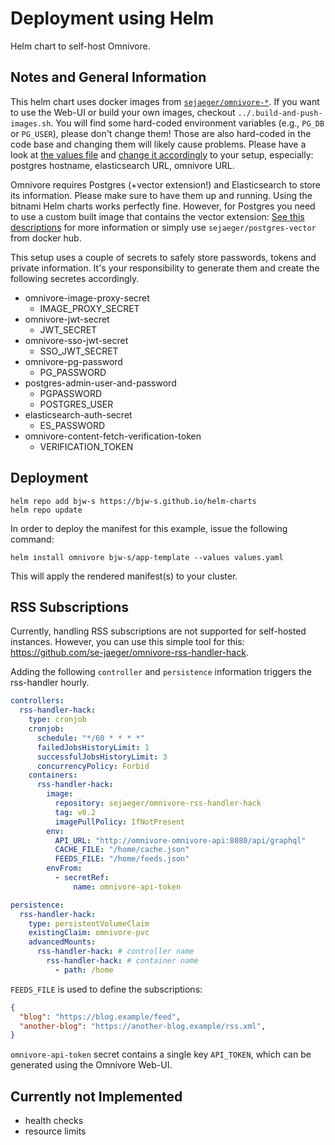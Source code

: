 # Deployment using Helm

Helm chart to self-host Omnivore.

## Notes and General Information

This helm chart uses docker images from [`sejaeger/omnivore-*`](https://hub.docker.com/u/sejaeger). If you want to use the Web-UI or build your own images, checkout `../.build-and-push-images.sh`. You will find some hard-coded environment variables (e.g., `PG_DB` or `PG_USER`), please don't change them! Those are also hard-coded in the code base and changing them will likely cause problems. Please have a look at [the values file](values.yaml) and [change it accordingly](https://github.com/bjw-s/helm-charts/blob/main/charts/library/common/values.yaml) to your setup, especially: postgres hostname, elasticsearch URL, omnivore URL.

Omnivore requires Postgres (+vector extension!) and Elasticsearch to store its information. Please make sure to have them up and running. Using the bitnami Helm charts works perfectly fine. However, for Postgres you need to use a custom built image that contains the vector extension: [See this descriptions](https://github.com/pgvector/pgvector/issues/126#issuecomment-1589203644) for more information or simply use `sejaeger/postgres-vector` from docker hub.

This setup uses a couple of secrets to safely store passwords, tokens and private information. It's your responsibility to generate them and create the following secretes accordingly. 

* omnivore-image-proxy-secret
    * IMAGE_PROXY_SECRET
* omnivore-jwt-secret
    * JWT_SECRET
* omnivore-sso-jwt-secret
    * SSO_JWT_SECRET
* omnivore-pg-password
    * PG_PASSWORD
* postgres-admin-user-and-password
    * PGPASSWORD
    * POSTGRES_USER
* elasticsearch-auth-secret
    * ES_PASSWORD
* omnivore-content-fetch-verification-token
    * VERIFICATION_TOKEN


## Deployment

```console
helm repo add bjw-s https://bjw-s.github.io/helm-charts
helm repo update
```

In order to deploy the manifest for this example, issue the
following command:

```console
helm install omnivore bjw-s/app-template --values values.yaml
```

This will apply the rendered manifest(s) to your cluster.


## RSS Subscriptions

Currently, handling RSS subscriptions are not supported for self-hosted instances. However, you can use this simple tool for this: https://github.com/se-jaeger/omnivore-rss-handler-hack.

Adding the following `controller` and `persistence` information triggers the rss-handler hourly. 
```yaml
controllers:
  rss-handler-hack:
    type: cronjob
    cronjob:
      schedule: "*/60 * * * *"
      failedJobsHistoryLimit: 1
      successfulJobsHistoryLimit: 3
      concurrencyPolicy: Forbid
    containers:
      rss-handler-hack:
        image:
          repository: sejaeger/omnivore-rss-handler-hack
          tag: v0.2
          imagePullPolicy: IfNotPresent
        env:
          API_URL: "http://omnivore-omnivore-api:8080/api/graphql"
          CACHE_FILE: "/home/cache.json"
          FEEDS_FILE: "/home/feeds.json"
        envFrom:
          - secretRef:
              name: omnivore-api-token

persistence:
  rss-handler-hack:
    type: persistentVolumeClaim
    existingClaim: omnivore-pvc
    advancedMounts:
      rss-handler-hack: # controller name
        rss-handler-hack: # container name
          - path: /home
```

`FEEDS_FILE` is used to define the subscriptions:
```json
{
  "blog": "https://blog.example/feed",
  "another-blog": "https://another-blog.example/rss.xml",
}
```

`omnivore-api-token` secret contains a single key `API_TOKEN`, which can be generated using the Omnivore Web-UI.



## Currently not Implemented

* health checks
* resource limits